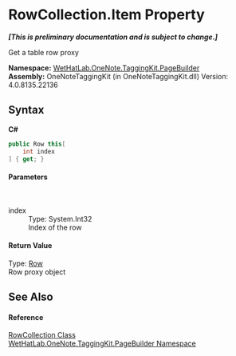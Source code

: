 # RowCollection.Item Property 
 _**\[This is preliminary documentation and is subject to change.\]**_

Get a table row proxy

**Namespace:**&nbsp;<a href="56352230-71f2-f4b7-63a8-983965663af5.md">WetHatLab.OneNote.TaggingKit.PageBuilder</a><br />**Assembly:**&nbsp;OneNoteTaggingKit (in OneNoteTaggingKit.dll) Version: 4.0.8135.22136

## Syntax

**C#**<br />
``` C#
public Row this[
	int index
] { get; }
```


#### Parameters
&nbsp;<dl><dt>index</dt><dd>Type: System.Int32<br />Index of the row</dd></dl>

#### Return Value
Type: <a href="f05be1a3-e029-f22c-2aa9-fdd4596fe0b4.md">Row</a><br />Row proxy object

## See Also


#### Reference
<a href="7351ef21-d6d5-507a-6d78-48a5ea420800.md">RowCollection Class</a><br /><a href="56352230-71f2-f4b7-63a8-983965663af5.md">WetHatLab.OneNote.TaggingKit.PageBuilder Namespace</a><br />